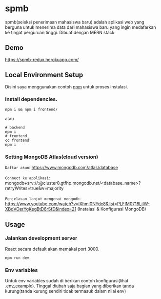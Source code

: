 # spmb

spmb(seleksi penerimaan mahasiswa baru) adalah aplikasi web yang berguna untuk menerima data dari mahasiswa baru yang ingin medafarkan ke tingat perguruan tinggi. Dibuat dengan MERN stack.

## Demo
https://spmb-redux.herokuapp.com/

## Local Environment Setup 
Disini saya menggunakan contoh [npm](https://www.npmjs.com/) untuk proses instalasi.

### Install dependencies.
```
npm i && npm i frontend/
```
atau
```
# backend
npm i
# frontend
cd frontend
npm i
```
### Setting MongoDB Atlas(cloud version)
`Daftar akun`: https://www.mongodb.com/atlas/database
\
\
`Connect ke applikasi`: 
mongodb+srv://<username>:<password>@cluster0.gtfhp.mongodb.net/<database_name>?retryWrites=true&w=majority
\
\
`Penjelasan lanjut mengenai mongodb`:
\
https://www.youtube.com/watch?v=iXhmi0NYdc8&list=PLFIM0718LjIW-XBdVOerYgKegBtD6rSfD&index=21 (Instalasi & Konfigurasi MongoDB)

## Usage
### Jalankan development server
React secara default akan memakai port 3000.
```
npm run dev

```
### Env variables
Untuk env variables sudah di berikan contoh konfigurasi(lihat .env_example). Tinggal diubah saja bagian yang diberikan tanda kurung(tanda kurung sendiri tidak termasuk dalam nilai env)
